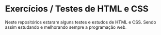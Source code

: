 # Exercícios / Testes de HTML e CSS

Neste repositórios estaram alguns testes e estudos de HTML e CSS. Sendo assim estudando e melhorando sempre a programação web.
 
